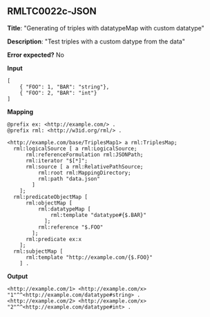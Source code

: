 ## RMLTC0022c-JSON

**Title**: "Generating of triples with datatypeMap with custom datatype"

**Description**: "Test triples with a custom datype from the data"

**Error expected?** No

**Input**
```
[
	{ "FOO": 1, "BAR": "string"},
	{ "FOO": 2, "BAR": "int"}
]

```

**Mapping**
```
@prefix ex: <http://example.com/> .
@prefix rml: <http://w3id.org/rml/> .

<http://example.com/base/TriplesMap1> a rml:TriplesMap;
  rml:logicalSource [ a rml:LogicalSource;
      rml:referenceFormulation rml:JSONPath;
      rml:iterator "$[*]";
      rml:source [ a rml:RelativePathSource;
          rml:root rml:MappingDirectory;
          rml:path "data.json"
        ]
    ];
  rml:predicateObjectMap [
      rml:objectMap [
          rml:datatypeMap [
              rml:template "datatype#{$.BAR}"
            ];
          rml:reference "$.FOO"
        ];
      rml:predicate ex:x
    ];
  rml:subjectMap [
      rml:template "http://example.com/{$.FOO}"
    ] .

```

**Output**
```
<http://example.com/1> <http://example.com/x> "1"^^<http://example.com/datatype#string> .
<http://example.com/2> <http://example.com/x> "2"^^<http://example.com/datatype#int> .

```

